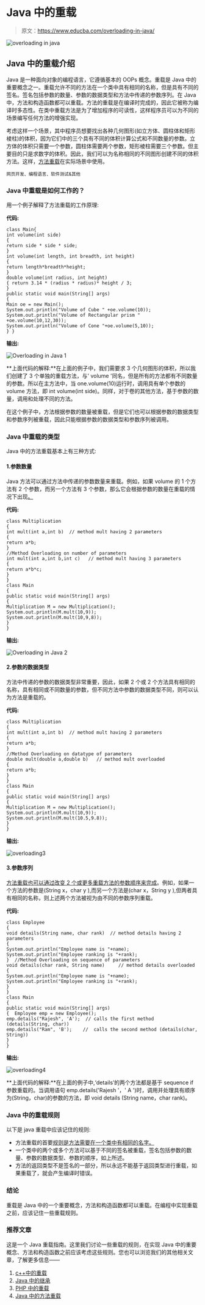 # Java 中的重载

> 原文：<https://www.educba.com/overloading-in-java/>

![overloading in java](img/a69dbb95d551f8b14939e3a385e91420.png)



## Java 中的重载介绍

Java 是一种面向对象的编程语言，它遵循基本的 OOPs 概念。重载是 Java 中的重要概念之一。重载允许不同的方法在一个类中具有相同的名称，但是具有不同的签名。签名包括参数的数量、参数的数据类型和方法中传递的参数序列。在 Java 中，方法和构造函数都可以重载。方法的重载是在编译时完成的，因此它被称为编译时多态性。在类中重载方法是为了增加程序的可读性，这样程序员可以为不同的场景编写任何方法的增强实现。

考虑这样一个场景，其中程序员想要找出各种几何图形(如立方体、圆柱体和矩形棱柱)的体积，因为它们中的三个具有不同的体积计算公式和不同数量的参数。立方体的体积只需要一个参数，圆柱体需要两个参数，矩形棱柱需要三个参数。但主要目的只是求数字的体积。因此，我们可以为名称相同的不同图形创建不同的体积方法。这样，[方法重载](https://www.educba.com/method-overloading-in-python/)在实际场景中使用。

<small>网页开发、编程语言、软件测试&其他</small>

### Java 中重载是如何工作的？

用一个例子解释了方法重载的工作原理:

**代码:**

```
class Main{
int volume(int side)
{
return side * side * side;
}
int volume(int length, int breadth, int height)
{
return length*breadth*height;
}
double volume(int radius, int height)
{ return 3.14 * (radius * radius)* height / 3;
}
public static void main(String[] args)
{
Main oe = new Main();
System.out.println("Volume of Cube " +oe.volume(10));
System.out.println("Volume of Rectangular prism " +oe.volume(10,12,30));
System.out.println("Volume of Cone "+oe.volume(5,10));
} }
```

**输出:**

![Overloading in Java 1](img/917a748447ededa6f6f84b1da4ad6dbf.png)



**上面代码的解释:**在上面的例子中，我们需要求 3 个几何图形的体积，所以我们创建了 3 个单独的重载方法，与' volume '同名，但是所有的方法都有不同数量的参数。所以在主方法中，当 one.volume(10)运行时，调用具有单个参数的 volume 方法，即 int volume(int side)。同样，对于卷的其他方法，基于参数的数量，调用和处理不同的方法。

在这个例子中，方法根据参数的数量被重载，但是它们也可以根据参数的数据类型和参数序列被重载，因此只能根据参数的数据类型和参数序列被调用。

### Java 中重载的类型

Java 中的方法重载基本上有三种方式:

#### 1.参数数量

Java 方法可以通过方法中传递的参数数量来重载。例如，如果 volume 的 1 个方法有 2 个参数，而另一个方法有 3 个参数，那么它会根据参数的数量在重载的情况下出现[。](https://www.educba.com/python-overloading/)

**代码:**

```
class Multiplication
{
int mult(int a,int b)  // method mult having 2 parameters
{
return a*b;
}
//Method Overloading on number of parameters
int mult(int a,int b,int c)   // method mult having 3 parameters
{
return a*b*c;
}
}
class Main
{
public static void main(String[] args)
{
Multiplication M = new Multiplication();
System.out.println(M.mult(10,9));
System.out.println(M.mult(10,9,8));
}
}
```

**输出:**

![Overloading in Java 2](img/51b72b282fd1f98ecbb37fe75b169750.png)



#### 2.参数的数据类型

方法中传递的参数的数据类型非常重要，因此，如果 2 个或 2 个方法具有相同的名称，具有相同或不同数量的参数，但不同方法中参数的数据类型不同，则可以认为方法是重载的。

**代码:**

```
class Multiplication
{
int mult(int a,int b)  // method mult having 2 parameters
{
return a*b;
}
//Method Overloading on datatype of parameters
double mult(double a,double b)   // method mult overloaded
{
return a*b;
}
}
class Main
{
public static void main(String[] args)
{
Multiplication M = new Multiplication();
System.out.println(M.mult(10,9));
System.out.println(M.mult(10.5,9.8));
}
}
```

**输出:**

![overloading3](img/72eda3604bf866743165562bd409d941.png)



#### 3.参数序列

[方法重载也可以通过改变 2 个或更多重载方法的参数顺序来完成](https://www.educba.com/method-overloading-in-php/)。例如，如果一个方法的参数是(String x，char y ),而另一个方法是(char x，String y ),但两者具有相同的名称，则上述两个方法被视为由不同的参数序列重载。

**代码:**

```
class Employee
{
void details(String name, char rank)  // method details having 2 parameters
{
System.out.println("Employee name is "+name);
System.out.println("Employee ranking is "+rank);
}  //Method Overloading on sequence of parameters
void details(char rank, String name)     // method details overloaded
{
System.out.println("Employee name is "+name);
System.out.println("Employee ranking is "+rank);
}
}
class Main
{
public static void main(String[] args)
{  Employee emp = new Employee();
emp.details("Rajesh", 'A');  // calls the first method (details(String, char))
emp.details("Ram", 'B');    //  calls the second method (details(char, String))
}
}
```

**输出:**

![overloading4](img/eeb013dab89d50259360f327e2489bb5.png)



**上面代码的解释:**在上面的例子中,‘details’的两个方法都是基于 sequence if 参数重载的。当调用语句 emp.details('Rajesh '，' A ')时，调用并处理具有顺序为(String，char)的参数的方法，即 void details (String name，char rank)。

### Java 中的重载规则

以下是 java 重载中应该记住的规则:

*   方法重载的首要[规则是方法需要在一个类中有相同的名字。](https://www.educba.com/method-overloading-in-c-plus-plus/)
*   一个类中的两个或多个方法可以基于不同的签名被重载，签名包括参数的数量、参数的数据类型、参数的顺序，如上所述。
*   方法的返回类型不是签名的一部分，所以永远不能基于返回类型进行重载，如果重载了，就会产生编译时错误。

### 结论

重载是 Java 中的一个重要概念，方法和构造函数都可以重载。在编程中实现重载之前，应该记住一些重载规则。

### 推荐文章

这是一个 Java 重载指南。这里我们讨论一些重载的规则，在实现 Java 中的重要概念、方法和构造函数之前应该考虑这些规则。您也可以浏览我们的其他相关文章，了解更多信息——

1.  [c++中的重载](https://www.educba.com/overloading-in-c-plus-plus/)
2.  [Java 中的继承](https://www.educba.com/inheritance-in-java/)
3.  [PHP 中的重载](https://www.educba.com/overloading-in-php/)
4.  [Java 中的方法重载](https://www.educba.com/method-overloading-in-java/)





